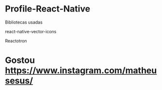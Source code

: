 # Profile-React-Native

Bibliotecas usadas

react-native-vector-icons

Reactotron


# Gostou https://www.instagram.com/matheusesus/
